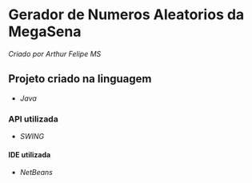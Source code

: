 # Gerador de Numeros Aleatorios da MegaSena
*Criado por Arthur Felipe MS*

## Projeto criado na linguagem
* *Java*

### API utilizada
* *SWING*

#### IDE utilizada 
* *NetBeans*
